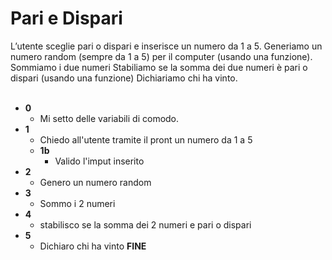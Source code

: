 # Pari e Dispari

L’utente sceglie pari o dispari e inserisce un numero da 1 a 5.
Generiamo un numero random (sempre da 1 a 5) per il computer (usando una funzione).
Sommiamo i due numeri
Stabiliamo se la somma dei due numeri è pari o dispari (usando una funzione)
Dichiariamo chi ha vinto.
<br>
<br>

- **0**
  - Mi setto delle variabili di comodo.
- **1**
  - Chiedo all'utente tramite il pront un numero da 1 a 5
  - **1b** 
    - Valido l'imput inserito 
- **2**
  - Genero un numero random
- **3**
  - Sommo i 2 numeri
- **4**
  - stabilisco se la somma dei 2 numeri e pari o dispari
- **5**
  - Dichiaro chi ha vinto
**FINE** 
